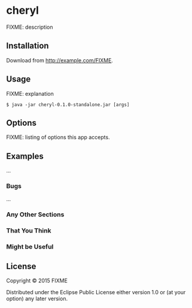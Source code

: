 # cheryl

FIXME: description

## Installation

Download from http://example.com/FIXME.

## Usage

FIXME: explanation

    $ java -jar cheryl-0.1.0-standalone.jar [args]

## Options

FIXME: listing of options this app accepts.

## Examples

...

### Bugs

...

### Any Other Sections
### That You Think
### Might be Useful

## License

Copyright © 2015 FIXME

Distributed under the Eclipse Public License either version 1.0 or (at
your option) any later version.
